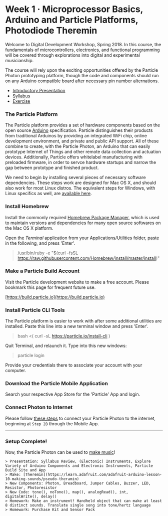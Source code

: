# Week 1 · Microprocessor Basics, Arduino and Particle Platforms, Photodiode Theremin

Welcome to Digital Development Workshop, Spring 2018. In this course, the fundamentals of microcontrollers, electronics, and functional programming will be covered through explorations into digital and experimental musicianship.

The course will rely upon the exciting opportunities offered by the Particle Photon prototyping platform, though the code and components should run on any Arduino compatible board after necessary pin number alternations.

- [Introductory Presentation](DigiDev_S18_Intro.pdf)
- [Syllabus](DigiDev_S18_Syllabus.pdf)
- [Exercise](exercise.md)

### The Particle Platform

The Particle platform provides a set of hardware components based on the open source [Arduino](https://www.arduino.cc) specification. Particle distinguishes their products from traditional Arduinos by providing an integrated WiFi chip, online development environment, and private and public API support. All of these combine to create, with the Particle Photon, an Arduino that can easily prototype Internet of Things and other remote data collection and actuation devices. Additionally, Particle offers whitelabel manufacturing with preloaded firmware, in order to servce hardware startups and narrow the gap between prototype and finished product.

We need to begin by installing several pieces of necessary software dependencies. These steps work are designed for Mac OS X, and should also work for most Linux distros. The equivalent steps for Windows, with Linux specifics as well, are [available here](https://docs.particle.io/guide/tools-and-features/cli/photon/).

### Install Homebrew
Install the commonly required [Homebrew Package Manager](), which is used to maintain versions and dependencies for many open source softwares on the Mac OS X platform. 

Open the *Terminal* application from your Applications/Utilities folder, paste in the following, and press 'Enter'.

> /usr/bin/ruby -e "$(curl -fsSL https://raw.githubusercontent.com/Homebrew/install/master/install)"

### Make a Particle Build Account
Visit the Particle development website to make a free account. Please bookmark this page for frequent future use.

[https://build.particle.io](https://build.particle.io)

### Install Particle CLI Tools
The Particle platform is easier to work with after some additional utilities are installed. Paste this line into a new terminal window and press 'Enter'.

> bash <( curl -sL https://particle.io/install-cli )

Quit Terminal, and relaunch it. Type into this new windows:

> particle login

Provide your credentials there to associate your account with your computer.

### Download the Particle Mobile Application

Search your respective App Store for the 'Particle' App and login.

### Connect Photon to Internet

Please follow [these steps](https://docs.particle.io/guide/getting-started/start/photon/) to connect your Particle Photon to the internet, beginning at `Step 2B` through the Mobile App.

-----

### Setup Complete!

Now, the Particle Photon can be used to [make music](exercise.md)! 





	> Presentation: Syllabus Review, (Electonic) Instruments, Explore Variety of Arduino Components and Electronic Instruments, Particle Build Site and App
	> Make: [Theremin](https://learn.adafruit.com/adafruit-arduino-lesson-10-making-sounds/pseudo-theramin)
	> New Components: Photon, Breadboard, Jumper Cables, Buzzer, LED, Resistor, Photoresistor
	> New Code: tone(), noTone(), map(), analogRead(), int, digitalWrite(), delay()
	> Homework: Make an instrument! Handheld object that can make at least 8 distinct sounds. Translate single song into tone/hertz language
	> Homework: Purchase Kit and Sensor Pack
